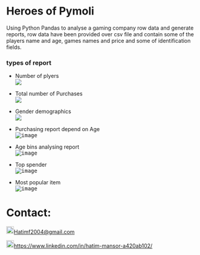 # Heroes of Pymoli
Using Python Pandas to analyse a gaming company row data and generate reports, row data have been provided over csv file and contain some of the players name and age, games names and price and some of identification fields.

### types of report

* Number of plyers<br>
<kbd><img src="https://user-images.githubusercontent.com/24882457/169520035-354c76c8-28db-448f-86c9-207df55d3c76.png"></kbd>

* Total number of Purchases<br>
<kbd><img src="https://user-images.githubusercontent.com/24882457/169520086-773839cf-2b9c-4f5c-ae46-567f06451793.png" ></kbd>

* Gender demographics<br> 
<kbd><img src="https://user-images.githubusercontent.com/24882457/169520153-17209126-904b-44ab-b2fb-fd343be6d2f9.png"></kbd>

* Purchasing report depend on Age<br>
<kbd>![image](https://user-images.githubusercontent.com/24882457/169520207-6c5cf4e4-7427-436a-b547-3b971a16b6ec.png)</kbd>

* Age bins analysing report<br>
<kbd>![image](https://user-images.githubusercontent.com/24882457/169520256-f9f523d2-6f28-4afb-8d79-f4621d33b0c1.png)</kbd>

* Top spender<br>
<kbd>![image](https://user-images.githubusercontent.com/24882457/169520344-6c4dcaa2-a9c2-42fd-8202-688447694b7a.png)</kbd>

* Most popular item <br>
<kbd>![image](https://user-images.githubusercontent.com/24882457/169520398-5e00a672-3fdb-417e-9583-6a5a3db90785.png)</kbd>



# Contact:
<img src="https://user-images.githubusercontent.com/24882457/168723224-ecbdb402-be01-453d-9cb5-282424f7418a.png" width="20" height="20" title=" Hatims email"><Hatimf2004@gmail.com>

<img src="https://user-images.githubusercontent.com/24882457/168716629-b90f784a-534f-418c-89fd-28e91c4830fa.png" width="20" height="20" title="Linkedin Profile"><https://www.linkedin.com/in/hatim-mansor-a420ab102/>
